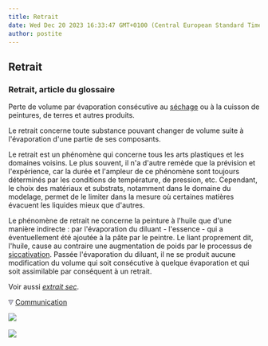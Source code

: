 ```yaml
---
title: Retrait
date: Wed Dec 20 2023 16:33:47 GMT+0100 (Central European Standard Time)
author: postite
---
```


## Retrait
### Retrait, article du glossaire
 Perte de volume par évaporation consécutive au [séchage](sechagesiccativation.html) ou à la cuisson de peintures, de terres et autres produits.

Le retrait concerne toute substance pouvant changer de volume suite à l'évaporation d'une partie de ses composants.

Le retrait est un phénomène qui concerne tous les arts plastiques et les domaines voisins. Le plus souvent, il n'a d'autre remède que la prévision et l'expérience, car la durée et l'ampleur de ce phénomène sont toujours déterminés par les conditions de température, de pression, etc. Cependant, le choix des matériaux et substrats, notamment dans le domaine du modelage, permet de le limiter dans la mesure où certaines matières évacuent les liquides mieux que d'autres.

Le phénomène de retrait ne concerne la peinture à l'huile que d'une manière indirecte : par l'évaporation du diluant - l'essence - qui a éventuellement été ajoutée à la pâte par le peintre. Le liant proprement dit, l'huile, cause au contraire une augmentation de poids par le processus de [siccativation](sechagesiccativation.html). Passée l'évaporation du diluant, il ne se produit aucune modification du volume qui soit consécutive à quelque évaporation et qui soit assimilable par conséquent à un retrait.

Voir aussi [_extrait sec_](extraitsec.html).



![](images/flechebas.gif) [Communication](http://www.artrealite.com/annonceurs.htm) 

[![](https://cbonvin.fr/sites/regie.artrealite.com/visuels/campagne1.png)](index-2.html#20131014)

![](https://cbonvin.fr/sites/regie.artrealite.com/visuels/campagne2.png)